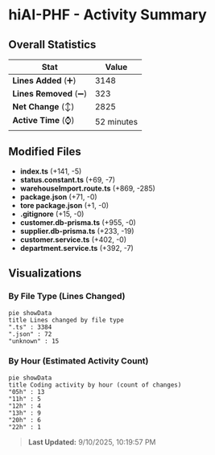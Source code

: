 # hiAI-PHF - Activity Summary 

## Overall Statistics

| Stat                   | Value                                                             |
| ---------------------- | ----------------------------------------------------------------- |
| **Lines Added** (➕)   | 3148                                          |
| **Lines Removed** (➖) | 323                                        |
| **Net Change** (↕)    | 2825                |
| **Active Time** (⌚)   | 52 minutes |


## Modified Files
- **index.ts** (+141, -5)
- **status.constant.ts** (+69, -7)
- **warehouseImport.route.ts** (+869, -285)
- **package.json** (+71, -0)
- **tore package.json** (+1, -0)
- **.gitignore** (+15, -0)
- **customer.db-prisma.ts** (+955, -0)
- **supplier.db-prisma.ts** (+233, -19)
- **customer.service.ts** (+402, -0)
- **department.service.ts** (+392, -7)

## Visualizations

### By File Type (Lines Changed)

```mermaid
pie showData
title Lines changed by file type
".ts" : 3384
".json" : 72
"unknown" : 15
```

### By Hour (Estimated Activity Count)

```mermaid
pie showData
title Coding activity by hour (count of changes)
"05h" : 13
"11h" : 5
"12h" : 4
"13h" : 9
"20h" : 6
"22h" : 1
```


> **Last Updated:** 9/10/2025, 10:19:57 PM